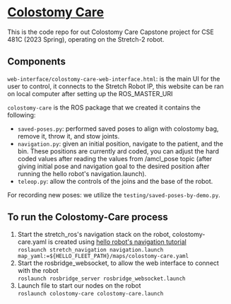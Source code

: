 # [Colostomy Care](https://sites.google.com/view/colostomy-care-robot/home)
This is the code repo for out Colostomy Care Capstone project for CSE 481C (2023 Spring), operating on the Stretch-2 robot.

## Components
`web-interface/colostomy-care-web-interface.html`: is the main UI for the user to control, it connects to the Stretch Robot IP, this website can be ran on local computer after setting up the ROS_MASTER_URI

`colostomy-care` is the ROS package that we created it contains the following:
  - `saved-poses.py`: performed saved poses to align with colostomy bag, remove it, throw it, and stow joints.
  - `navigation.py`: given an initial position, navigate to the patient, and the bin. These positions are currently ard coded, you can adjust the hard coded values after reading the values from /amcl_pose topic (after giving initial pose and navigation goal to the desired position after running the hello robot's navigation.launch).
  - `teleop.py`: allow the controls of the joins and the base of the robot.

For recording new poses: we utilize the `testing/saved-poses-by-demo.py`.

## To run the Colostomy-Care process
1. Start the stretch_ros's navigation stack on the robot, colostomy-care.yaml is created using [hello robot's navigation tutorial](https://docs.hello-robot.com/0.2/stretch-tutorials/ros1/navigation_stack/)\
  `roslaunch stretch_navigation navigation.launch map_yaml:=${HELLO_FLEET_PATH}/maps/colostomy-care.yaml`
3. Start the rosbridge_websocket, to allow the web interface to connect with the robot\
`roslaunch rosbridge_server rosbridge_websocket.launch`
5. Launch file to start our nodes on the robot\
 `roslaunch colostomy-care colostomy-care.launch`
